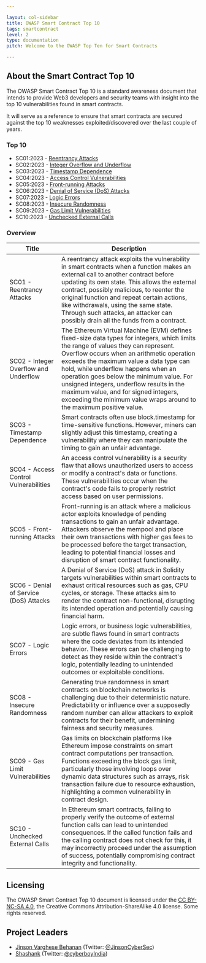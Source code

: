 ```yaml
---

layout: col-sidebar
title: OWASP Smart Contract Top 10
tags: smartcontract
level: 2
type: documentation
pitch: Welcome to the OWASP Top Ten for Smart Contracts

---
```


## About the Smart Contract Top 10

The OWASP Smart Contract Top 10 is a standard awareness document that intends to provide Web3 developers and security teams with insight into the top 10 vulnerabilities found in smart contracts. 

It will serve as a reference to ensure that smart contracts are secured against the top 10 weaknesses exploited/discovered over the last couple of years.

### Top 10

* SC01:2023 - [Reentrancy Attacks](2023/en/src/SC01-reentrancy-attacks.md)
* SC02:2023 - [Integer Overflow and Underflow](2023/en/src/SC02-integer-overflow-underflow.md)
* SC03:2023 - [Timestamp Dependence](2023/en/src/SC03-timestamp-dependence.md)
* SC04:2023 - [Access Control Vulnerabilities](2023/en/src/SC04-access-control-vulnerabilities.md)
* SC05:2023 - [Front-running Attacks](2023/en/src/SC05-front-running-attacks.md)
* SC06:2023 - [Denial of Service (DoS) Attacks](2023/en/src/SC06-denial-of-service-attacks.md)
* SC07:2023 - [Logic Errors](2023/en/src/SC07-logic-errors.md)
* SC08:2023 - [Insecure Randomness](2023/en/src/SC08-insecure-randomness.md)
* SC09:2023 - [Gas Limit Vulnerabilities](2023/en/src/SC09-gas-limit-vulnerabilities.md)
* SC10:2023 - [Unchecked External Calls](2023/en/src/SC10-unchecked-external-calls.md)

### Overview

| Title | Description |
| -- | -- |
| SC01 - Reentrancy Attacks | A reentrancy attack exploits the vulnerability in smart contracts when a function makes an external call to another contract before updating its own state. This allows the external contract, possibly malicious, to reenter the original function and repeat certain actions, like withdrawals, using the same state. Through such attacks, an attacker can possibly drain all the funds from a contract. |
| SC02 - Integer Overflow and Underflow | The Ethereum Virtual Machine (EVM) defines fixed-size data types for integers, which limits the range of values they can represent. Overflow occurs when an arithmetic operation exceeds the maximum value a data type can hold, while underflow happens when an operation goes below the minimum value. For unsigned integers, underflow results in the maximum value, and for signed integers, exceeding the minimum value wraps around to the maximum positive value. |
| SC03 - Timestamp Dependence | Smart contracts often use block.timestamp for time-sensitive functions. However, miners can slightly adjust this timestamp, creating a vulnerability where they can manipulate the timing to gain an unfair advantage. |
| SC04 - Access Control Vulnerabilities | An access control vulnerability is a security flaw that allows unauthorized users to access or modify a contract's data or functions. These vulnerabilities occur when the contract's code fails to properly restrict access based on user permissions. |
| SC05 - Front-running Attacks | Front-running is an attack where a malicious actor exploits knowledge of pending transactions to gain an unfair advantage. Attackers observe the mempool and place their own transactions with higher gas fees to be processed before the target transaction, leading to potential financial losses and disruption of smart contract functionality. |
| SC06 - Denial of Service (DoS) Attacks | A Denial of Service (DoS) attack in Solidity targets vulnerabilities within smart contracts to exhaust critical resources such as gas, CPU cycles, or storage. These attacks aim to render the contract non-functional, disrupting its intended operation and potentially causing financial harm. |
| SC07 - Logic Errors | Logic errors, or business logic vulnerabilities, are subtle flaws found in smart contracts where the code deviates from its intended behavior. These errors can be challenging to detect as they reside within the contract's logic, potentially leading to unintended outcomes or exploitable conditions. |
| SC08 - Insecure Randomness | Generating true randomness in smart contracts on blockchain networks is challenging due to their deterministic nature. Predictability or influence over a supposedly random number can allow attackers to exploit contracts for their benefit, undermining fairness and security measures. |
| SC09 - Gas Limit Vulnerabilities | Gas limits on blockchain platforms like Ethereum impose constraints on smart contract computations per transaction. Functions exceeding the block gas limit, particularly those involving loops over dynamic data structures such as arrays, risk transaction failure due to resource exhaustion, highlighting a common vulnerability in contract design. |
| SC10 - Unchecked External Calls | In Ethereum smart contracts, failing to properly verify the outcome of external function calls can lead to unintended consequences. If the called function fails and the calling contract does not check for this, it may incorrectly proceed under the assumption of success, potentially compromising contract integrity and functionality. |

## Licensing
The OWASP Smart Contract Top 10 document is licensed under the [CC BY-NC-SA 4.0](https://creativecommons.org/licenses/by-nc-sa/4.0/), the Creative Commons
Attribution-ShareAlike 4.0 license. Some rights reserved.

## Project Leaders
- [Jinson Varghese Behanan](mailto:jinson@owasp.org) (Twitter: [@JinsonCyberSec](https://twitter.com/JinsonCyberSec))
- [Shashank](mailto:shashank@credshields.com) (Twitter: [@cyberboyIndia](https://x.com/cyberboyIndia))


